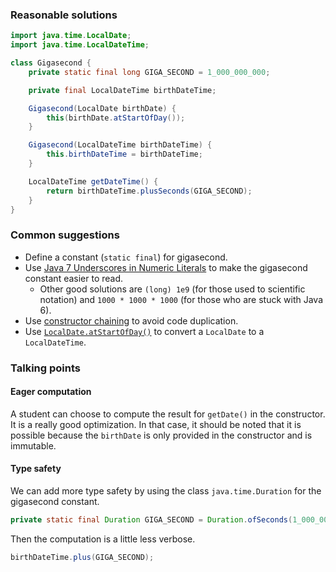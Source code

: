 ### Reasonable solutions

```java
import java.time.LocalDate;
import java.time.LocalDateTime;

class Gigasecond {
    private static final long GIGA_SECOND = 1_000_000_000;

    private final LocalDateTime birthDateTime;

    Gigasecond(LocalDate birthDate) {
        this(birthDate.atStartOfDay());
    }

    Gigasecond(LocalDateTime birthDateTime) {
        this.birthDateTime = birthDateTime;
    }

    LocalDateTime getDateTime() {
        return birthDateTime.plusSeconds(GIGA_SECOND);
    }
}
```


### Common suggestions

- Define a constant (`static final`) for gigasecond.
- Use [Java 7 Underscores in Numeric Literals](https://docs.oracle.com/javase/7/docs/technotes/guides/language/underscores-literals.html) to make the gigasecond constant easier to read.
  - Other good solutions are `(long) 1e9` (for those used to scientific notation) and `1000 * 1000 * 1000` (for those who are stuck with Java 6).
- Use [constructor chaining](https://beginnersbook.com/2013/12/java-constructor-chaining-with-example/) to avoid code duplication.
- Use [`LocalDate.atStartOfDay()`](https://docs.oracle.com/javase/8/docs/api/java/time/LocalDate.html#atStartOfDay--) to convert a `LocalDate` to a `LocalDateTime`.


### Talking points

#### Eager computation

A student can choose to compute the result for `getDate()` in the constructor. It is a really good optimization. In that case, it should be noted that it is possible because the `birthDate` is only provided in the constructor and is immutable.

#### Type safety

We can add more type safety by using the class `java.time.Duration` for the gigasecond constant.

```java
private static final Duration GIGA_SECOND = Duration.ofSeconds(1_000_000_000);
```

Then the computation is a little less verbose.

```java
birthDateTime.plus(GIGA_SECOND);
```
